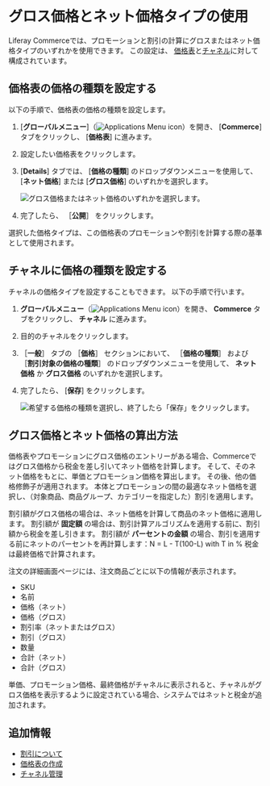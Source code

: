 # グロス価格とネット価格タイプの使用

Liferay Commerceでは、プロモーションと割引の計算にグロスまたはネット価格タイプのいずれかを使用できます。 この設定は、 [価格表](../managing-prices/creating-a-price-list.md)と[チャネル](../../starting-a-store/channels/introduction-to-channels.md)に対して構成されています。

<a name="setting-the-price-lists-price-type" />

## 価格表の価格の種類を設定する

以下の手順で、価格表の価格の種類を設定します。

1. [**グローバルメニュー**]（![Applications Menu icon](../../images/icon-applications-menu.png)）を開き、 [**Commerce**] タブをクリックし、 [**価格表**] に進みます。

1. 設定したい価格表をクリックします。

1. [**Details**] タブでは、 [**価格の種類**] のドロップダウンメニューを使用して、 [**ネット価格**] または [**グロス価格**] のいずれかを選択します。

    ![グロス価格またはネット価格のいずれかを選択します。](./using-gross-and-net-price-types/images/01.png)

1. 完了したら、 ［**公開**］ をクリックします。

選択した価格タイプは、この価格表のプロモーションや割引を計算する際の基準として使用されます。

<a name="setting-price-type-in-a-channel" />

## チャネルに価格の種類を設定する

チャネルの価格タイプを設定することもできます。 以下の手順で行います。

1. **グローバルメニュー**（![Applications Menu icon](../../images/icon-applications-menu.png)）を開き、 **Commerce** タブをクリックし、 **チャネル** に進みます。

1. 目的のチャネルをクリックします。

1. ［**一般**］ タブの ［**価格**］ セクションにおいて、 ［**価格の種類**］ および ［**割引対象の価格の種類**］ のドロップダウンメニューを使用して、 **ネット価格** か **グロス価格** のいずれかを選択します。

1. 完了したら、 [**保存**] をクリックします。

    ![希望する価格の種類を選択し、終了したら「保存」をクリックします。](./using-gross-and-net-price-types/images/03.png)

<a name="understanding-gross-and-net-price-calculations" />

## グロス価格とネット価格の算出方法

価格表やプロモーションにグロス価格のエントリーがある場合、Commerceではグロス価格から税金を差し引いてネット価格を計算します。 そして、そのネット価格をもとに、単価とプロモーション価格を算出します。 その後、他の価格修飾子が適用されます。 本体とプロモーションの間の最適なネット価格を選択し、（対象商品、商品グループ、カテゴリーを指定した）割引を適用します。

割引額がグロス価格の場合は、ネット価格を計算して商品のネット価格に適用します。 割引額が **固定額** の場合は、割引計算アルゴリズムを適用する前に、割引額から税金を差し引きます。 割引額が **パーセントの金額** の場合、割引を適用する前にネットのパーセントを再計算します：N = L - T(100-L) with T in % 税金は最終価格で計算されます。

注文の詳細画面ページには、注文商品ごとに以下の情報が表示されます。

* SKU
* 名前
* 価格（ネット）
* 価格（グロス）
* 割引率（ネットまたはグロス）
* 割引（グロス）
* 数量
* 合計（ネット）
* 合計（グロス）

単価、プロモーション価格、最終価格がチャネルに表示されると、チャネルがグロス価格を表示するように設定されている場合、システムではネットと税金が追加されます。

<a name="additional-information" />

## 追加情報

* [割引について](../../promoting-products/introduction-to-discounts.md)
* [価格表の作成](./creating-a-price-list.md)
* [チャネル管理](../../starting-a-store/channels/managing-channels.md)
